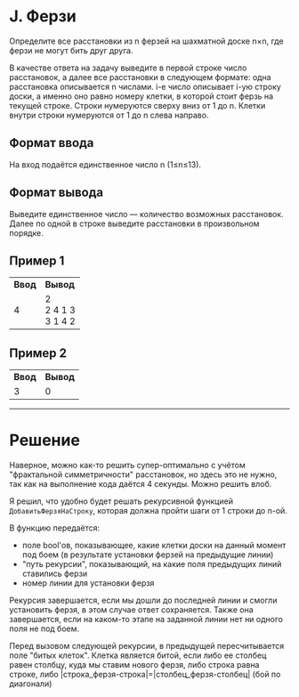 # J. Ферзи

Определите все расстановки из n ферзей на шахматной доске n×n, где ферзи не могут бить друг друга.

В качестве ответа на задачу выведите в первой строке число расстановок, а далее все расстановки в следующем формате: одна расстановка описывается n числами. i-е число описывает i-ую строку доски, а именно оно равно номеру клетки, в которой стоит ферзь на текущей строке. Строки нумеруются сверху вниз от 1 до n. Клетки внутри строки нумеруются от 1 до n слева направо.

## Формат ввода

На вход подаётся единственное число n (1≤n≤13).

## Формат вывода

Выведите единственное число — количество возможных расстановок. Далее по одной в строке выведите расстановки в произвольном порядке.

## Пример 1
<table>
<tr><td><b>Ввод</b></td><td><b>Вывод</b></td></tr>
<tr><td>4</td><td>2<br>
2 4 1 3<br>
3 1 4 2 
</td></tr>
</table>

## Пример 2
<table>
<tr><td><b>Ввод</b></td><td><b>Вывод</b></td></tr>
<tr><td>3</td><td>0</td></tr>
</table>


---
# Решение

Наверное, можно как-то решить супер-оптимально с учётом "фрактальной симметричности" расстановок, но здесь это не нужно, так как на выполнение кода даётся 4 секунды. Можно решить влоб.

Я решил, что удобно будет решать рекурсивной функцией `ДобавитьФерзяНаСтроку`, которая должна пройти шаги от 1 строки до n-ой.

В функцию передаётся:
* поле bool'ов, показывающее, какие клетки доски на данный момент под боем (в результате установки ферзей на предыдущие линии)
* "путь рекурсии", показывающий, на какие поля предыдущих линий ставились ферзи
* номер линии для установки ферзя

Рекурсия завершается, если мы дошли до последней линии и смогли установить ферзя, в этом случае ответ сохраняется. Также она завершается, если на каком-то этапе на заданной линии нет ни одного поля не под боем.

Перед вызовом следующей рекурсии, в предыдущей пересчитывается поле "битых клеток". Клетка является битой, если либо ее столбец равен столбцу, куда мы ставим нового ферзя, либо строка равна строке, либо |строка_ферзя-строка|=|столбец_ферзя-столбец| (бой по диагонали)
